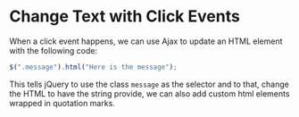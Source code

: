 # Change Text with Click Events

When a click event happens, we can use Ajax to update an HTML element with the following code:

```javascript
$(".message").html("Here is the message");
```

This tells jQuery to use the class `message` as the selector and to that, change the HTML to have the string provide, we can also add custom html elements wrapped in quotation marks.
